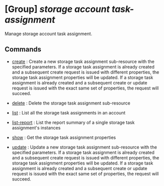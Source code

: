 # [Group] _storage account task-assignment_

Manage storage account task assignment.

## Commands

- [create](/Commands/storage/account/task-assignment/_create.md)
: Create a new storage task assignment sub-resource with the specified parameters. If a storage task assignment is already created and a subsequent create request is issued with different properties, the storage task assignment properties will be updated. If a storage task assignment is already created and a subsequent create or update request is issued with the exact same set of properties, the request will succeed.

- [delete](/Commands/storage/account/task-assignment/_delete.md)
: Delete the storage task assignment sub-resource

- [list](/Commands/storage/account/task-assignment/_list.md)
: List all the storage task assignments in an account

- [list-report](/Commands/storage/account/task-assignment/_list-report.md)
: List the report summary of a single storage task assignment's instances

- [show](/Commands/storage/account/task-assignment/_show.md)
: Get the storage task assignment properties

- [update](/Commands/storage/account/task-assignment/_update.md)
: Update a new storage task assignment sub-resource with the specified parameters. If a storage task assignment is already created and a subsequent create request is issued with different properties, the storage task assignment properties will be updated. If a storage task assignment is already created and a subsequent create or update request is issued with the exact same set of properties, the request will succeed.
